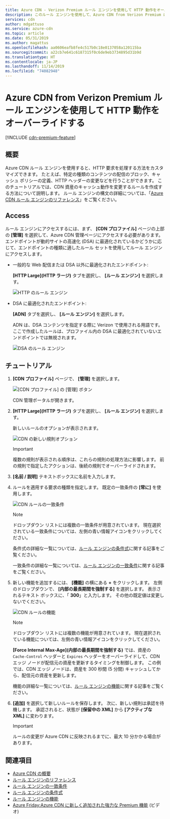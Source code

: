 ```yaml
---
title: Azure CDN - Verizon Premium ルール エンジンを使用して HTTP 動作をオーバーライドする
description: このルール エンジンを使用して、Azure CDN from Verizon Premium による HTTP 要求の処理方法をカスタマイズできます (特定の種類のコンテンツの配信のブロック、キャッシュ ポリシーの定義、HTTP ヘッダーの変更など)。
services: cdn
author: mdgattuso
ms.service: azure-cdn
ms.topic: article
ms.date: 05/31/2019
ms.author: magattus
ms.openlocfilehash: aa0606eafb8fe4c517b0c18e0137058a120115ba
ms.sourcegitcommit: a22cb7e641c6187315f0c6de9eb3734895d31b9d
ms.translationtype: HT
ms.contentlocale: ja-JP
ms.lasthandoff: 11/14/2019
ms.locfileid: "74082948"
---
```

# <a name="override-http-behavior-using-the-azure-cdn-from-verizon-premium-rules-engine"></a>Azure CDN from Verizon Premium ルール エンジンを使用して HTTP 動作をオーバーライドする

[!INCLUDE [cdn-premium-feature](../../includes/cdn-premium-feature.md)]

## <a name="overview"></a>概要

Azure CDN ルール エンジンを使用すると、HTTP 要求を処理する方法をカスタマイズできます。 たとえば、特定の種類のコンテンツの配信のブロック、キャッシュ ポリシーの定義、HTTP ヘッダーの変更などを行うことができます。 このチュートリアルでは、CDN 資産のキャッシュ動作を変更するルールを作成する方法について説明します。 ルール エンジンの構文の詳細については、「[Azure CDN ルール エンジンのリファレンス](cdn-verizon-premium-rules-engine-reference.md)」をご覧ください。

## <a name="access"></a>Access

ルール エンジンにアクセスするには、まず、 **[CDN プロファイル]** ページの上部の **[管理]** を選択して、Azure CDN 管理ページにアクセスする必要があります。 エンドポイントが動的サイトの高速化 (DSA) に最適化されているかどうかに応じて、エンドポイントの種類に適したルール セットを使用してルール エンジンにアクセスします。

- 一般的な Web 配信または DSA 以外に最適化されたエンドポイント:
    
    **[HTTP Large]\(HTTP ラージ\)** タブを選択し、 **[ルール エンジン]** を選択します。

    ![HTTP のルール エンジン](./media/cdn-rules-engine/cdn-http-rules-engine.png)

- DSA に最適化されたエンドポイント:
    
    **[ADN]** タブを選択し、 **[ルール エンジン]** を選択します。
    
    ADN は、DSA コンテンツを指定する際に Verizon で使用される用語です。 ここで作成したルールは、プロファイル内の DSA に最適化されていないエンドポイントでは無視されます。

    ![DSA のルール エンジン](./media/cdn-rules-engine/cdn-dsa-rules-engine.png)

## <a name="tutorial"></a>チュートリアル

1. **[CDN プロファイル]** ページで、 **[管理]** を選択します。
   
    ![[CDN プロファイル] の [管理] ボタン](./media/cdn-rules-engine/cdn-manage-btn.png)
   
    CDN 管理ポータルが開きます。

2. **[HTTP Large]\(HTTP ラージ\)** タブを選択し、 **[ルール エンジン]** を選択します。
   
    新しいルールのオプションが表示されます。
   
    ![CDN の新しい規則オプション](./media/cdn-rules-engine/cdn-new-rule.png)
   
   > [!IMPORTANT]
   > 複数の規則が表示される順序は、これらの規則の処理方法に影響します。 前の規則で指定したアクションは、後続の規則でオーバーライドされます。
   >

3. **[名前 / 説明]** テキストボックスに名前を入力します。

4. ルールを適用する要求の種類を指定します。 既定の一致条件の **[常に]** を使用します。
   
   ![CDN ルールの一致条件](./media/cdn-rules-engine/cdn-request-type.png)
   
   > [!NOTE]
   > ドロップダウン リストには複数の一致条件が用意されています。 現在選択されている一致条件については、左側の青い情報アイコンをクリックしてください。
   >
   >  条件式の詳細な一覧については、[ルール エンジンの条件式](cdn-verizon-premium-rules-engine-reference-match-conditions.md)に関する記事をご覧ください。
   >  
   > 一致条件の詳細な一覧については、[ルール エンジンの一致条件](cdn-verizon-premium-rules-engine-reference-match-conditions.md)に関する記事をご覧ください。
   >
   >

5. 新しい機能を追加するには、 **[機能]** の横にある **+** をクリックします。  左側のドロップダウンで、 **[内部の最長期間を強制する]** を選択します。  表示されるテキスト ボックスに、「 **300**」と入力します。 その他の既定値は変更しないでください。
   
   ![CDN ルールの機能](./media/cdn-rules-engine/cdn-new-feature.png)
   
   > [!NOTE]
   > ドロップダウン リストには複数の機能が用意されています。 現在選択されている機能については、左側の青い情報アイコンをクリックしてください。
   >
   > **[Force Internal Max-Age]\(内部の最長期間を強制する\)** では、資産の `Cache-Control` ヘッダーと `Expires` ヘッダーをオーバーライドして、CDN エッジ ノードが配信元の資産を更新するタイミングを制御します。 この例では、CDN エッジ ノードは、資産を 300 秒間 (5 分間) キャッシュしてから、配信元の資産を更新します。
   >
   > 機能の詳細な一覧については、[ルール エンジンの機能](cdn-verizon-premium-rules-engine-reference-features.md)に関する記事をご覧ください。
   >
   >

6. **[追加]** を選択して新しいルールを保存します。  次に、新しい規則は承認を待機します。 承認されると、状態が **[保留中の XML]** から **[アクティブな XML]** に変わります。
   
   > [!IMPORTANT]
   > ルールの変更が Azure CDN に反映されるまでに、最大 10 分かかる場合があります。
   >
   >

## <a name="see-also"></a>関連項目

- [Azure CDN の概要](cdn-overview.md)
- [ルール エンジンのリファレンス](cdn-verizon-premium-rules-engine-reference.md)
- [ルール エンジンの一致条件](cdn-verizon-premium-rules-engine-reference-match-conditions.md)
- [ルール エンジンの条件式](cdn-verizon-premium-rules-engine-reference-conditional-expressions.md)
- [ルール エンジンの機能](cdn-verizon-premium-rules-engine-reference-features.md)
- [Azure Friday:Azure CDN に新しく追加された強力な Premium 機能](https://azure.microsoft.com/documentation/videos/azure-cdns-powerful-new-premium-features/) (ビデオ)